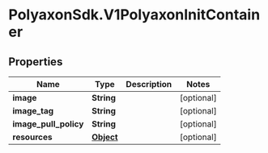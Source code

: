# PolyaxonSdk.V1PolyaxonInitContainer

## Properties

Name | Type | Description | Notes
------------ | ------------- | ------------- | -------------
**image** | **String** |  | [optional] 
**image_tag** | **String** |  | [optional] 
**image_pull_policy** | **String** |  | [optional] 
**resources** | [**Object**](.md) |  | [optional] 


